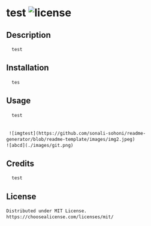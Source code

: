 
# test ![license](https://img.shields.io/badge/License-MIT-success)

## Description

      test

## Installation

      tes

## Usage

      test


     ![imgtest](https://github.com/sonali-sohoni/readme-generator/blob/readme-template/images/img2.jpeg)
    ![abcd](./images/git.png)

## Credits

      test

## License
	Distributed under MIT License.
	https://choosealicense.com/licenses/mit/
	

    
  